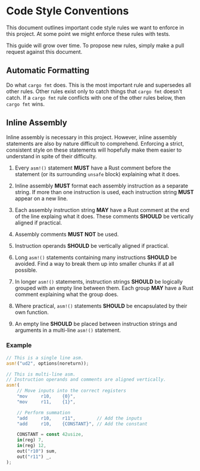 # Code Style Conventions

This document outlines important code style rules we want to enforce in this
project. At some point we might enforce these rules with tests.

This guide will grow over time. To propose new rules, simply make a pull
request against this document.

## Automatic Formatting

Do what `cargo fmt` does. This is the most important rule and supersedes all
other rules. Other rules exist only to catch things that `cargo fmt` doesn't
catch. If a `cargo fmt` rule conflicts with one of the other rules below, then
`cargo fmt` wins.

## Inline Assembly

Inline assembly is necessary in this project. However, inline assembly
statements are also by nature difficult to comprehend. Enforcing a strict,
consistent style on these statements will hopefully make them easier to
understand in spite of their difficulty.

1. Every `asm!()` statement **MUST** have a Rust comment before the statement
   (or its surrounding `unsafe` block) explaining what it does.

2. Inline assembly **MUST** format each assembly instruction as a separate
   string. If more than one instruction is used, each instruction string
   **MUST** appear on a new line.

3. Each assembly instruction string **MAY** have a Rust comment at the end of
   the line explaing what it does. These comments **SHOULD** be vertically
   aligned if practical.

4. Assembly comments **MUST NOT** be used.

5. Instruction operands **SHOULD** be vertically aligned if practical.

6. Long `asm!()` statements containing many instructions **SHOULD** be avoided.
   Find a way to break them up into smaller chunks if at all possible.

7. In longer `asm!()` statements, instruction strings **SHOULD** be logically
   grouped with an empty line between them. Each group **MAY** have a Rust
   comment explaining what the group does.

8. Where practical, `asm!()` statements **SHOULD** be encapsulated by their own
   function.

9. An empty line **SHOULD** be placed between instruction strings and
   arguments in a multi-line `asm!()` statement.

### Example

```rust
// This is a single line asm.
asm!("ud2", options(noreturn));

// This is multi-line asm.
// Instruction operands and comments are aligned vertically.
asm!(
    // Move inputs into the correct registers
    "mov     r10,    {0}",
    "mov     r11,    {1}",

    // Perform summation
    "add     r10,    r11",        // Add the inputs
    "add     r10,    {CONSTANT}", // Add the constant

    CONSTANT = const 42usize,
    in(reg) 7,
    in(reg) 12,
    out("r10") sum,
    out("r11") _,
);
```
